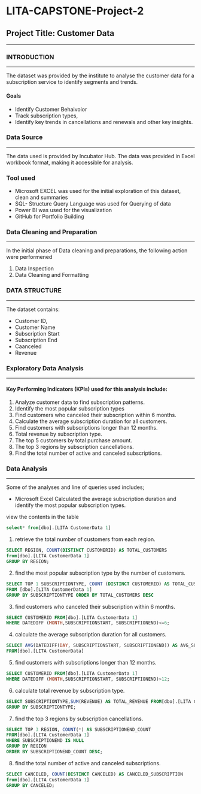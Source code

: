 # LITA-CAPSTONE-Project-2
## Project Title: Customer Data
---

### INTRODUCTION
---
The dataset was provided by the institute to analyse the customer data for a subscription service to identify segments and trends.
#### Goals
- Identify Customer Behaivoior
- Track subscription types, 
- Identify key trends in cancellations and renewals and other key insights.

### Data Source 
---
The data used is provided by Incubator Hub. The data was provided in Excel workbook format, making it accessible for analysis.

### Tool used 
-	Microsoft EXCEL was used for the initial exploration of this dataset, clean and summaries 
- SQL- Structure Query Language was used for Querying of data
- Power BI was used for the visualization
- GitHub for Portfolio Building

### Data Cleaning and Preparation
---
  In the initial phase of Data cleaning and preparations, the following action were performened
  1. Data Inspection
  2. Data Cleaning and Formatting

### DATA STRUCTURE
---
The dataset contains: 
- Customer ID,
- Customer Name
- Subscription Start
- Subscription End
- Caanceled
- Revenue

### Exploratory Data Analysis
  ---
#### Key Performing Indicators (KPIs) used for this analysis include:
1. Analyze customer data to find subscription patterns. 
2. Identify the most popular subscription types
3. Find customers who canceled their subscription within 6 months.
4. Calculate the average subscription duration for all customers. 
5. Find customers with subscriptions longer than 12 months. 
6. Total revenue by subscription type. 
7. The top 5 customers by total purchase amount.
8. The top 3 regions by subscription cancellations.
9. Find the total number of active and canceled subscriptions.
    
### Data Analysis
---
Some of the analyses and line of queries used includes;

- Microsoft Excel
Calculated the average subscription duration and identify the most popular 
subscription types.

view the contents in the table
```sql
select* from[dbo].[LITA CustomerData 1]
```
1. retrieve the total number of customers from each region. 
```sql
SELECT REGION, COUNT(DISTINCT CUSTOMERID) AS TOTAL_CUSTOMERS
from[dbo].[LITA CustomerData 1]
GROUP BY REGION;
```
2. find the most popular subscription type by the number of customers. 
```sql
SELECT TOP 1 SUBSCRIPTIONTYPE, COUNT (DISTINCT CUSTOMERID) AS TOTAL_CUSTOMERS
FROM [dbo].[LITA CustomerData 1]
GROUP BY SUBSCRIPTIONTYPE ORDER BY TOTAL_CUSTOMERS DESC
```

3. find customers who canceled their subscription within 6 months. 
```sql
SELECT CUSTOMERID FROM[dbo].[LITA CustomerData 1]
WHERE DATEDIFF (MONTH,SUBSCRIPTIONSTART, SUBSCRIPTIONEND)<=6;
```

4. calculate the average subscription duration for all customers. 
```sql
SELECT AVG(DATEDIFF(DAY, SUBSCRIPTIONSTART, SUBSCRIPTIONEND)) AS AVG_SUBSCRIPTION_DURATION 
FROM[dbo].[LITA CustomerData]
```
5. find customers with subscriptions longer than 12 months. 
```sql
SELECT CUSTOMERID FROM[dbo].[LITA CustomerData 1]
WHERE DATEDIFF (MONTH,SUBSCRIPTIONSTART, SUBSCRIPTIONEND)>12;
```
6. calculate total revenue by subscription type. 

```sql
SELECT SUBSCRIPTIONTYPE,SUM(REVENUE) AS TOTAL_REVENUE FROM[dbo].[LITA CustomerData 1]
GROUP BY SUBSCRIPTIONTYPE;
```
7. find the top 3 regions by subscription cancellations. 

```sql
SELECT TOP 3 REGION, COUNT(*) AS SUBSCRIPTIONEND_COUNT 
FROM[dbo].[LITA CustomerData 1]
WHERE SUBSCRIPTIONEND IS NULL
GROUP BY REGION
ORDER BY SUBSCRIPTIONEND_COUNT DESC;
```
8. find the total number of active and canceled subscriptions. 
```sql
SELECT CANCELED, COUNT(DISTINCT CANCELED) AS CANCELED_SUBSCRIPTION
from[dbo].[LITA CustomerData 1]
GROUP BY CANCELED;
```
